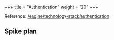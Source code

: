 +++
title = "Authentication"
weight = "20"
+++

Reference: [/engine/technology-stack/authentication](/engine/technology-stack/authentication)

## Spike plan
